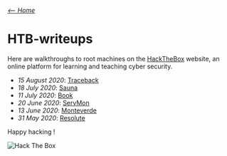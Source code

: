 _[<-- Home](https://flast101.github.io)_

# HTB-writeups
Here are walkthroughs to root machines on the [HackTheBox](https://www.hackthebox.eu) website, an online platform for learning and teaching cyber security.

- _15 August 2020_: [Traceback](https://flast101.github.io/HTB-writeups/traceback)
- _18 July 2020_: [Sauna](https://flast101.github.io/HTB-writeups/sauna) 
- _11 July 2020_: [Book](https://flast101.github.io/HTB-writeups/book) 
- _20 June 2020_: [ServMon](https://flast101.github.io/HTB-writeups/servmon)  
- _13 June 2020_: [Monteverde](https://flast101.github.io/HTB-writeups/monteverde)   
- _31 May 2020_: [Resolute](https://flast101.github.io/HTB-writeups/resolute)   

Happy hacking ! 

<img src="http://www.hackthebox.eu/badge/image/249498" alt="Hack The Box">

<!-- Global site tag (gtag.js) - Google Analytics -->
<script async src="https://www.googletagmanager.com/gtag/js?id=UA-173692234-1"></script>
<script>
  window.dataLayer = window.dataLayer || [];
  function gtag(){dataLayer.push(arguments);}
  gtag('js', new Date());

  gtag('config', 'UA-173692234-1');
</script>
